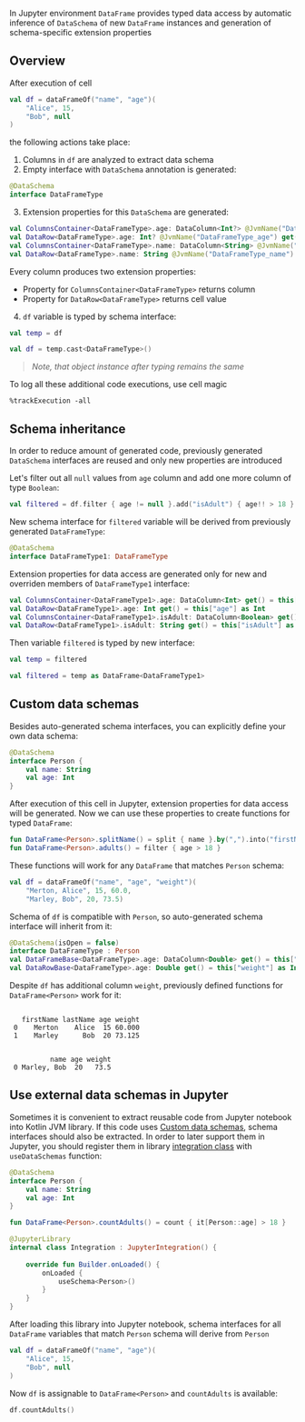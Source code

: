 [//]: # (title: Working with Data Schemas)

<!---IMPORT org.jetbrains.kotlinx.dataframe.samples.api.Schemas-->

In Jupyter environment `DataFrame` provides typed data access by automatic inference of `DataSchema` of new `DataFrame` instances and generation of schema-specific extension properties

## Overview
After execution of cell

<!---FUN createDf-->

```kotlin
val df = dataFrameOf("name", "age")(
    "Alice", 15,
    "Bob", null
)
```

<!---END-->

the following actions take place:
1. Columns in `df` are analyzed to extract data schema
2. Empty interface with `DataSchema` annotation is generated:

```kotlin
@DataSchema
interface DataFrameType
```

3. Extension properties for this `DataSchema` are generated:
```kotlin
val ColumnsContainer<DataFrameType>.age: DataColumn<Int?> @JvmName("DataFrameType_age") get() = this["age"] as DataColumn<Int?>
val DataRow<DataFrameType>.age: Int? @JvmName("DataFrameType_age") get() = this["age"] as Int?
val ColumnsContainer<DataFrameType>.name: DataColumn<String> @JvmName("DataFrameType_name") get() = this["name"] as DataColumn<String>
val DataRow<DataFrameType>.name: String @JvmName("DataFrameType_name") get() = this["name"] as String
```

Every column produces two extension properties:
* Property for `ColumnsContainer<DataFrameType>` returns column
* Property for `DataRow<DataFrameType>` returns cell value
4. `df` variable is typed by schema interface:
```kotlin
val temp = df
```
```kotlin
val df = temp.cast<DataFrameType>()
```
> _Note, that object instance after typing remains the same_

To log all these additional code executions, use cell magic
```
%trackExecution -all
```

## Schema inheritance
In order to reduce amount of generated code, previously generated `DataSchema` interfaces are reused and only new properties are introduced

Let's filter out all `null` values from `age` column and add one more column of type `Boolean`:
```kotlin
val filtered = df.filter { age != null }.add("isAdult") { age!! > 18 }
```
New schema interface for `filtered` variable will be derived from previously generated `DataFrameType`:
```kotlin
@DataSchema
interface DataFrameType1: DataFrameType
```
Extension properties for data access are generated only for new and overriden members of `DataFrameType1` interface:
```kotlin
val ColumnsContainer<DataFrameType1>.age: DataColumn<Int> get() = this["age"] as DataColumn<Int>
val DataRow<DataFrameType1>.age: Int get() = this["age"] as Int
val ColumnsContainer<DataFrameType1>.isAdult: DataColumn<Boolean> get() = this["isAdult"] as DataColumn<Boolean>
val DataRow<DataFrameType1>.isAdult: String get() = this["isAdult"] as Boolean
```
Then variable `filtered` is typed by new interface:
```kotlin
val temp = filtered
```
```kotlin
val filtered = temp as DataFrame<DataFrameType1>
```

## Custom data schemas
Besides auto-generated schema interfaces, you can explicitly define your own data schema:
```kotlin
@DataSchema
interface Person {
    val name: String
    val age: Int 
}
```
After execution of this cell in Jupyter, extension properties for data access will be generated. Now we can use these properties to create functions for typed `DataFrame`:
```kotlin
fun DataFrame<Person>.splitName() = split { name }.by(",").into("firstName", "lastName")
fun DataFrame<Person>.adults() = filter { age > 18 }
```
These functions will work for any `DataFrame` that matches `Person` schema:

<!---FUN extendedDf-->

```kotlin
val df = dataFrameOf("name", "age", "weight")(
    "Merton, Alice", 15, 60.0,
    "Marley, Bob", 20, 73.5)
```

<!---END-->

Schema of `df` is compatible with `Person`, so auto-generated schema interface will inherit from it:
```kotlin
@DataSchema(isOpen = false)
interface DataFrameType : Person
val DataFrameBase<DataFrameType>.age: DataColumn<Double> get() = this["weight"] as DataColumn<Double>
val DataRowBase<DataFrameType>.age: Double get() = this["weight"] as Int
```
Despite `df` has additional column `weight`, previously defined functions for `DataFrame<Person>` work for it:

<!---FUN splitName-->

```kotlin

```

<!---END-->

```text
   firstName lastName age weight
 0    Merton    Alice  15 60.000
 1    Marley      Bob  20 73.125
```

<!---FUN adults-->

```kotlin

```

<!---END-->

```text
          name age weight
 0 Marley, Bob  20   73.5
```

## Use external data schemas in Jupyter
Sometimes it is convenient to extract reusable code from Jupyter notebook into Kotlin JVM library. If this code uses [Custom data schemas](#custom-data-schemas), schema interfaces should also be extracted. In order to later support them in Jupyter, you should register them in library [integration class](#https://github.com/Kotlin/kotlin-jupyter/blob/master/docs/libraries.md#integration-using-kotlin-api) with `useDataSchemas` function:
```kotlin
@DataSchema
interface Person {
    val name: String
    val age: Int 
}

fun DataFrame<Person>.countAdults() = count { it[Person::age] > 18 }

@JupyterLibrary
internal class Integration : JupyterIntegration() {
    
    override fun Builder.onLoaded() {
        onLoaded {
            useSchema<Person>()
        }
    }
}
```
After loading this library into Jupyter notebook, schema interfaces for all `DataFrame` variables that match `Person` schema will derive from `Person`

<!---FUN createDf-->

```kotlin
val df = dataFrameOf("name", "age")(
    "Alice", 15,
    "Bob", null
)
```

<!---END-->

Now `df` is assignable to `DataFrame<Person>` and `countAdults` is available:

```kotlin
df.countAdults()
```

